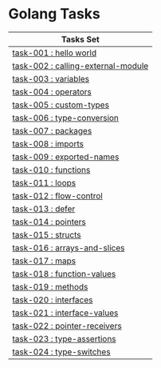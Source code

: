 # Golang Tasks


| Tasks Set                                                              |
|------------------------------------------------------------------------|
| [task-001 : hello world](task-001-hello-world)                         |
| [task-002 : calling-external-module](task-002-calling-external-module) |
| [task-003 : variables](task-003-variables)                             |
| [task-004 : operators](task-004-operators)                             |
| [task-005 : custom-types](task-005-custom-types)                       |
| [task-006 : type-conversion](task-006-type-conversion)                 |
| [task-007 : packages](task-007-packages)                               |
| [task-008 : imports](task-008-imports)                                 |
| [task-009 : exported-names](task-009-exported-names)                   |
| [task-010 : functions](task-010-functions)                             |
| [task-011 : loops](task-011-loops)                                     |
| [task-012 : flow-control](task-012-flow-control)                       |
| [task-013 : defer](task-013-defer)                                     |
| [task-014 : pointers](task-014-pointers)                               |
| [task-015 : structs](task-015-structs)                                 |
| [task-016 : arrays-and-slices](task-016-arrays-and-slices)             |
| [task-017 : maps](task-017-maps)                                       |
| [task-018 : function-values](task-018-function-values)                 |
| [task-019 : methods](task-019-methods)                                 |
| [task-020 : interfaces](task-020-interfaces)                           |
| [task-021 : interface-values](task-021-interface-values)               |
| [task-022 : pointer-receivers](task-022-pointer-receivers)             |
| [task-023 : type-assertions](task-023-type-assertions)                 |
| [task-024 : type-switches](task-024-type-switches)                     |